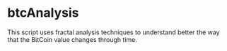 # btcAnalysis
This script uses fractal analysis techniques to understand better the way that the BitCoin value changes through time.
